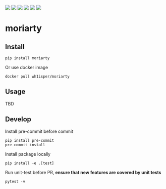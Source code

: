 ![](https://img.shields.io/github/license/wh1isper/moriarty)
![](https://img.shields.io/github/v/release/wh1isper/moriarty)
![](https://img.shields.io/docker/image-size/wh1isper/moriarty)
![](https://img.shields.io/pypi/dm/moriarty)
![](https://img.shields.io/github/last-commit/wh1isper/moriarty)
![](https://img.shields.io/pypi/pyversions/moriarty)

# moriarty

## Install

`pip install moriarty`

Or use docker image

`docker pull wh1isper/moriarty`

## Usage

TBD

## Develop

Install pre-commit before commit

```
pip install pre-commit
pre-commit install
```

Install package locally

```
pip install -e .[test]
```

Run unit-test before PR, **ensure that new features are covered by unit tests**

```
pytest -v
```

